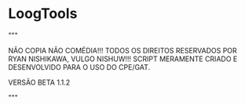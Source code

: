 # LoogTools

"""

NÃO COPIA NÃO COMÉDIA!!! 
TODOS OS DIREITOS RESERVADOS POR RYAN NISHIKAWA, VULGO NISHUW!!! 
SCRIPT MERAMENTE CRIADO E DESENVOLVIDO PARA O USO DO CPE/GAT. 

VERSÃO BETA 1.1.2

"""